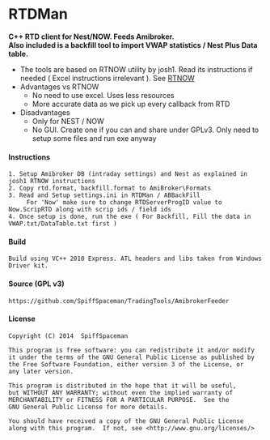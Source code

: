 RTDMan
=======

**C++ RTD client for Nest/NOW. Feeds Amibroker.  
Also included is a backfill tool to import VWAP statistics / Nest Plus Data table.**  

  * The tools are based on RTNOW utility by josh1. Read its instructions if needed ( Excel instructions irrelevant ).
    See [RTNOW](http://www.traderji.com/intraday/82733-free-realtime-data-now-nest-odin-trade-tiger-google-yahoo-amibroker-fcharts-ms.html)  
  * Advantages vs RTNOW  
    - No need to use excel. Uses less resources  
    - More accurate data as we pick up every callback from RTD  
  * Disadvantages  
    - Only for NEST / NOW   
    - No GUI. Create one if you can and share under GPLv3. Only need to setup some files and run exe anyway  

#### Instructions        
    1. Setup Amibroker DB (intraday settings) and Nest as explained in josh1 RTNOW instructions  
    2. Copy rtd.format, backfill.format to AmiBroker\Formats  
    3. Read and Setup settings.ini in RTDMan / ABBackFill    
         For 'Now' make sure to change RTDServerProgID value to Now.ScripRTD along with scrip ids / field ids    
    4. Once setup is done, run the exe ( For Backfill, Fill the data in VWAP.txt/DataTable.txt first )  

#### Build
    Build using VC++ 2010 Express. ATL headers and libs taken from Windows Driver kit.

#### Source (GPL v3)
    https://github.com/SpiffSpaceman/TradingTools/AmibrokerFeeder

#### License
    Copyright (C) 2014  SpiffSpaceman

    This program is free software: you can redistribute it and/or modify
    it under the terms of the GNU General Public License as published by
    the Free Software Foundation, either version 3 of the License, or
    any later version.

    This program is distributed in the hope that it will be useful,
    but WITHOUT ANY WARRANTY; without even the implied warranty of
    MERCHANTABILITY or FITNESS FOR A PARTICULAR PURPOSE.  See the
    GNU General Public License for more details.

    You should have received a copy of the GNU General Public License
    along with this program.  If not, see <http://www.gnu.org/licenses/>
